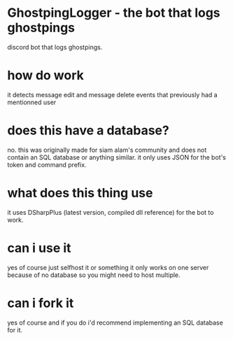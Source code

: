 # GhostpingLogger - the bot that logs ghostpings
discord bot that logs ghostpings.

# how do work
it detects message edit and message delete events that previously had a mentionned user

# does this have a database?
no. this was originally made for siam alam's community and does not contain an SQL database
or anything similar. it only uses JSON for the bot's token and command prefix.

# what does this thing use
it uses DSharpPlus (latest version, compiled dll reference) for the bot to work.

# can i use it
yes of course just selfhost it or something it only works on one server because of no
database so you might need to host multiple.

# can i fork it
yes of course and if you do i'd recommend implementing an SQL database for it.
